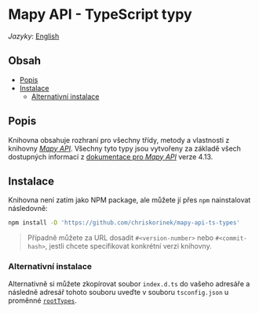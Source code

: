 # Mapy API - TypeScript typy
*Jazyky*:
[English](https://github.com/chriskorinek/mapy-api-ts-types/blob/master/README.md)

## Obsah
* [Popis](#popis)
* [Instalace](#instalace)
    - [Alternativní instalace](#alternativní-instalace)

## Popis
Knihovna obsahuje rozhraní pro všechny třídy, metody a vlastnosti z
knihovny [*Mapy API*](http://api.mapy.cz). Všechny tyto typy jsou
vytvořeny za základě všech dostupných informací z [dokumentace pro
*Mapy API*](http://api.mapy.cz) verze 4.13.

## Instalace
Knihovna není zatím jako NPM package, ale můžete jí přes `npm`
nainstalovat následovně: 
```sh
npm install -D 'https://github.com/chriskorinek/mapy-api-ts-types'
```
>Případně můžete za URL
dosadit `#<version-number>` nebo `#<commit-hash>`, jestli chcete 
specifikovat konkrétní verzi knihovny.

### Alternativní instalace
Alternativně si můžete zkopírovat soubor `index.d.ts` do vašeho adresáře a
následně adresář tohoto souboru uveďte v souboru `tsconfig.json` u 
proměnné [`rootTypes`](https://www.typescriptlang.org/tsconfig#typeRoots).
